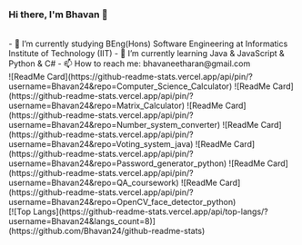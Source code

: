 ### Hi there, I'm Bhavan 👋
<br>
  - 🔭 I’m currently studying BEng(Hons) Software Engineering at Informatics Institute of Technology (IIT)
  - 🌱 I’m currently learning Java & JavaScript & Python & C# 
  - 📫 How to reach me: bhavaneetharan@gmail.com
<br>

<div>
![ReadMe Card](https://github-readme-stats.vercel.app/api/pin/?username=Bhavan24&repo=Computer_Science_Calculator)
![ReadMe Card](https://github-readme-stats.vercel.app/api/pin/?username=Bhavan24&repo=Matrix_Calculator)
![ReadMe Card](https://github-readme-stats.vercel.app/api/pin/?username=Bhavan24&repo=Number_system_converter)
![ReadMe Card](https://github-readme-stats.vercel.app/api/pin/?username=Bhavan24&repo=Voting_system_java)
![ReadMe Card](https://github-readme-stats.vercel.app/api/pin/?username=Bhavan24&repo=Password_generator_python)
![ReadMe Card](https://github-readme-stats.vercel.app/api/pin/?username=Bhavan24&repo=QA_coursework)
![ReadMe Card](https://github-readme-stats.vercel.app/api/pin/?username=Bhavan24&repo=OpenCV_face_detector_python)
<div>
[![Top Langs](https://github-readme-stats.vercel.app/api/top-langs/?username=Bhavan24&langs_count=8)](https://github.com/Bhavan24/github-readme-stats)

